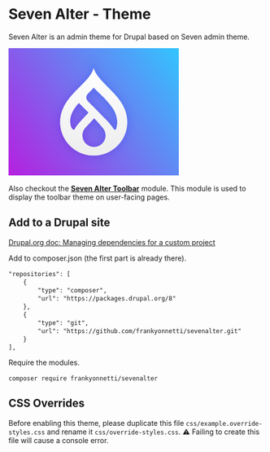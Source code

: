 # Seven Alter - Theme

Seven Alter is an admin theme for Drupal based on Seven admin theme.

<img src="screenshot.png" width="335" height="250">

Also checkout the [**Seven Alter Toolbar**](https://github.com/frankyonnetti/sevenalter_toolbar) module. This module is used to display the toolbar theme on user-facing pages.


## Add to a Drupal site

[Drupal.org doc: Managing dependencies for a custom project](https://www.drupal.org/docs/develop/using-composer/managing-dependencies-for-a-custom-project)

Add to composer.json (the first part is already there).

    "repositories": [
        {
            "type": "composer",
            "url": "https://packages.drupal.org/8"
        },
        {
            "type": "git",
            "url": "https://github.com/frankyonnetti/sevenalter.git"
        }
    ],

Require the modules.

    composer require frankyonnetti/sevenalter


## CSS Overrides

Before enabling this theme, please duplicate this file `css/example.override-styles.css` and rename it `css/override-styles.css`.
⚠️ Failing to create this file will cause a console error.
